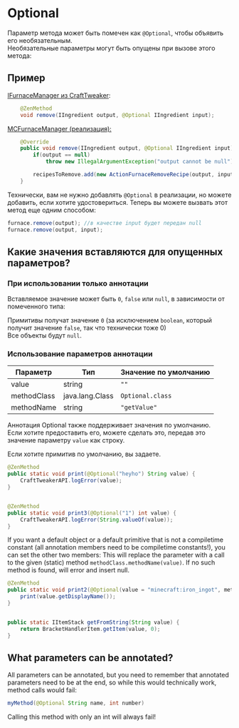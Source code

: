 # Optional

Параметр метода может быть помечен как `@Optional`, чтобы объявить его необязательным.  
Необязательные параметры могут быть опущены при вызове этого метода:

## Пример

[IFurnaceManager из CraftTweaker](https://github.com/jaredlll08/CraftTweaker/blob/1.12/CraftTweaker2-API/src/main/java/crafttweaker/api/recipes/IFurnaceManager.java):

```java
    @ZenMethod
    void remove(IIngredient output, @Optional IIngredient input);
```

[MCFurnaceManager (реализация):](https://github.com/jaredlll08/CraftTweaker/blob/1.12/CraftTweaker2-MC1120-Main/src/main/java/crafttweaker/mc1120/furnace/MCFurnaceManager.java)

```java
    @Override
    public void remove(IIngredient output, @Optional IIngredient input) {
        if(output == null)
            throw new IllegalArgumentException("output cannot be null");

        recipesToRemove.add(new ActionFurnaceRemoveRecipe(output, input));
    }
```

Технически, вам не нужно добавлять `@Optional` в реализации, но можете добавить, если хотите удостовериться. Теперь вы можете вызвать этот метод еще одним способом:

```java
furnace.remove(output); //в качестве input будет передан null
furnace.remove(output, input);
```

## Какие значения вставляются для опущенных параметров?

### При использовании только аннотации

Вставляемое значение может быть `0`, `false` или `null`, в зависимости от помеченного типа:

Примитивы получат значение `0` (за исключением `boolean`, который получит значение `false`, так что технически тоже 0)  
Все объекты будут `null`.

### Использование параметров аннотации

| Параметр    | Тип             | Значение по умолчанию |
| ----------- | --------------- | --------------------- |
| value       | string          | `""`                  |
| methodClass | java.lang.Class | `Optional.class`      |
| methodName  | string          | `"getValue"`          |

Аннотация Optional также поддерживает значения по умолчанию.  
Если хотите предоставить его, можете сделать это, передав это значение параметру `value` как строку.

Если хотите примитив по умолчанию, вы задаете.

```java
@ZenMethod
public static void print(@Optional("heyho") String value) {
    CraftTweakerAPI.logError(value);
}


@ZenMethod
public static void print3(@Optional("1") int value) {
    CraftTweakerAPI.logError(String.valueOf(value));
}
```

If you want a default object or a default primitive that is not a compiletime constant (all annotation members need to be compiletime constants!), you can set the other two members: This will replace the parameter with a call to the given (static) method `methodClass.methodName(value)`. If no such method is found, will error and insert null.

```java
@ZenMethod
public static void print2(@Optional(value = "minecraft:iron_ingot", methodClass = Optionals.class, methodName = "getFromString") IItemStack value) {
    print(value.getDisplayName());
}


public static IItemStack getFromString(String value) {
    return BracketHandlerItem.getItem(value, 0);
}
```

## What parameters can be annotated?

All parameters can be annotated, but you need to remember that annotated parameters need to be at the end, so while this would technically work, method calls would fail:

```java
myMethod(@Optional String name, int number)
```

Calling this method with only an int will always fail!